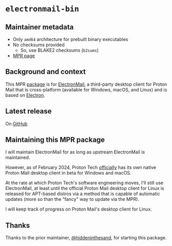 # `electronmail-bin`
## Maintainer metadata
* Only `amd64` architecture for prebuilt binary executables
* No checksums provided
    * So, use BLAKE2 checksums (`b2sums`)
* [MPR page](https://mpr.makedeb.org/packages/electronmail-bin)

## Background and context
This MPR [package](https://mpr.makedeb.org/packages/electronmail-bin) is for
[ElectronMail](https://github.com/vladimiry/ElectronMail), a third-party desktop
client for Proton Mail that is cross-platform (available for Windows, macOS, and
Linux) and is based on [Electron](https://en.wikipedia.org/wiki/Electron_(software_framework)).

## Latest release
On [GitHub](https://github.com/vladimiry/ElectronMail/releases/latest)

## Maintaining this MPR package
I will maintain ElectronMail for as long as upstream ElectronMail is maintained.

However, as of February 2024, Proton Tech [officially](https://proton.me/support/mail-desktop-app)
has its own native Proton Mail desktop client in beta for Windows and macOS.

At the rate at which Proton Tech's software engineering moves, I'll still use
ElectronMail, at least until the official Proton Mail desktop client for Linux
is released for APT-based distros via a method that is capable of automatic
updates (more so than the "fancy" way to update via the MPR).

I will keep track of progress on Proton Mail's desktop client for Linux.

## Thanks
Thanks to the prior maintainer, [@hiddeninthesand](https://github.com/hiddeninthesand),
for starting this package.

